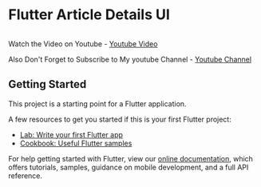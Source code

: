 # Flutter Article Details UI 


<a target="_blank" rel="noopener noreferrer" href="/https://assets.materialup.com/uploads/f320f960-5160-4124-b986-a98560ec93a3/preview.jpg"><img src="https://assets.materialup.com/uploads/f320f960-5160-4124-b986-a98560ec93a3/preview.jpg" alt="" style="max-width:100%;"></a>

<p>Watch the Video on Youtube - <a href="https://youtu.be/0CbZGWsA0KY" rel="nofollow">Youtube Video</a></p>
<p>Also Don't Forget to Subscribe to My youtube Channel - <a href="https://www.youtube.com/channel/UCuArmx2gHQooKQ3oMLTbv2Q" rel="nofollow">Youtube Channel</a></p>


## Getting Started

This project is a starting point for a Flutter application.

A few resources to get you started if this is your first Flutter project:

- [Lab: Write your first Flutter app](https://flutter.dev/docs/get-started/codelab)
- [Cookbook: Useful Flutter samples](https://flutter.dev/docs/cookbook)

For help getting started with Flutter, view our
[online documentation](https://flutter.dev/docs), which offers tutorials,
samples, guidance on mobile development, and a full API reference.
